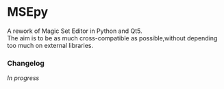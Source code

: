 # MSEpy
A rework of Magic Set Editor in Python and Qt5.  
The aim is to be as much cross-compatible as possible,without depending too much on external libraries.

### Changelog
_In progress_
